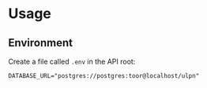 # Usage

## Environment

Create a file called `.env` in the API root:
```
DATABASE_URL="postgres://postgres:toor@localhost/ulpn"
```

